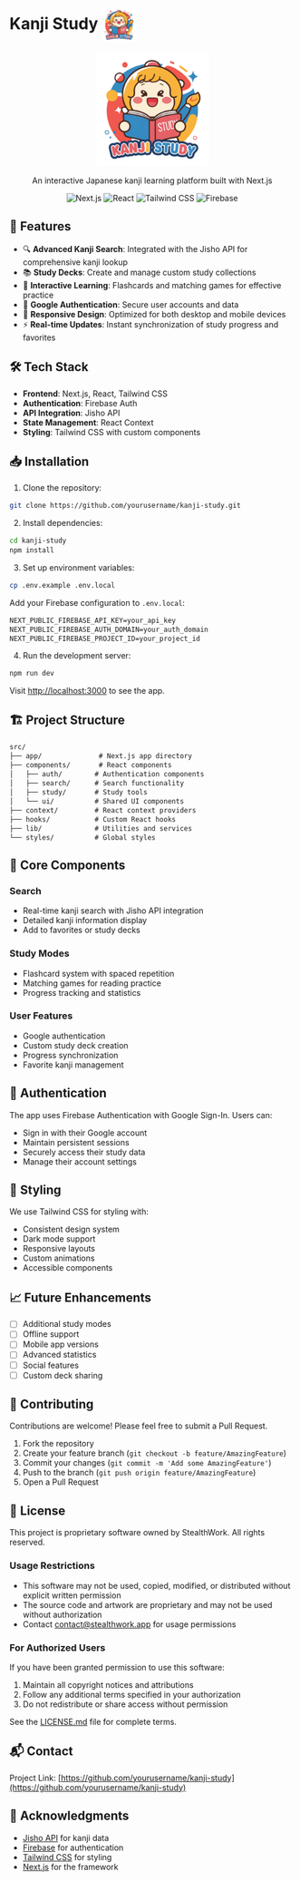 # Kanji Study <img src="public/images/kanji-study-logo.png" width="60" align="center" alt="Kanji Study Logo">

<div align="center">
  <img src="public/images/kanji-study-logo.png" width="200" alt="Kanji Study Logo">

  <p align="center">
    An interactive Japanese kanji learning platform built with Next.js
  </p>

  <div align="center">
    <img src="https://img.shields.io/badge/next.js-15.0.1-black" alt="Next.js">
    <img src="https://img.shields.io/badge/react-19.0.0-blue" alt="React">
    <img src="https://img.shields.io/badge/tailwindcss-3.4.1-38bdf8" alt="Tailwind CSS">
    <img src="https://img.shields.io/badge/firebase-latest-orange" alt="Firebase">
  </div>
</div>

## 🚀 Features

- 🔍 **Advanced Kanji Search**: Integrated with the Jisho API for comprehensive kanji lookup
- 📚 **Study Decks**: Create and manage custom study collections
- 💫 **Interactive Learning**: Flashcards and matching games for effective practice
- 🔐 **Google Authentication**: Secure user accounts and data
- 📱 **Responsive Design**: Optimized for both desktop and mobile devices
- ⚡ **Real-time Updates**: Instant synchronization of study progress and favorites

## 🛠️ Tech Stack

- **Frontend**: Next.js, React, Tailwind CSS
- **Authentication**: Firebase Auth
- **API Integration**: Jisho API
- **State Management**: React Context
- **Styling**: Tailwind CSS with custom components

## 📥 Installation

1. Clone the repository:

```bash
git clone https://github.com/yourusername/kanji-study.git
```

2. Install dependencies:

```bash
cd kanji-study
npm install
```

3. Set up environment variables:

```bash
cp .env.example .env.local
```

Add your Firebase configuration to `.env.local`:

```env
NEXT_PUBLIC_FIREBASE_API_KEY=your_api_key
NEXT_PUBLIC_FIREBASE_AUTH_DOMAIN=your_auth_domain
NEXT_PUBLIC_FIREBASE_PROJECT_ID=your_project_id
```

4. Run the development server:

```bash
npm run dev
```

Visit [http://localhost:3000](http://localhost:3000) to see the app.

## 🏗️ Project Structure

```
src/
├── app/              # Next.js app directory
├── components/       # React components
│   ├── auth/        # Authentication components
│   ├── search/      # Search functionality
│   ├── study/       # Study tools
│   └── ui/          # Shared UI components
├── context/         # React context providers
├── hooks/           # Custom React hooks
├── lib/             # Utilities and services
└── styles/          # Global styles
```

## 📱 Core Components

### Search

- Real-time kanji search with Jisho API integration
- Detailed kanji information display
- Add to favorites or study decks

### Study Modes

- Flashcard system with spaced repetition
- Matching games for reading practice
- Progress tracking and statistics

### User Features

- Google authentication
- Custom study deck creation
- Progress synchronization
- Favorite kanji management

## 🔑 Authentication

The app uses Firebase Authentication with Google Sign-In. Users can:

- Sign in with their Google account
- Maintain persistent sessions
- Securely access their study data
- Manage their account settings

## 🎨 Styling

We use Tailwind CSS for styling with:

- Consistent design system
- Dark mode support
- Responsive layouts
- Custom animations
- Accessible components

## 📈 Future Enhancements

- [ ] Additional study modes
- [ ] Offline support
- [ ] Mobile app versions
- [ ] Advanced statistics
- [ ] Social features
- [ ] Custom deck sharing

## 🤝 Contributing

Contributions are welcome! Please feel free to submit a Pull Request.

1. Fork the repository
2. Create your feature branch (`git checkout -b feature/AmazingFeature`)
3. Commit your changes (`git commit -m 'Add some AmazingFeature'`)
4. Push to the branch (`git push origin feature/AmazingFeature`)
5. Open a Pull Request

## 📄 License

This project is proprietary software owned by StealthWork. All rights reserved.

### Usage Restrictions
- This software may not be used, copied, modified, or distributed without explicit written permission
- The source code and artwork are proprietary and may not be used without authorization
- Contact contact@stealthwork.app for usage permissions

### For Authorized Users
If you have been granted permission to use this software:
1. Maintain all copyright notices and attributions
2. Follow any additional terms specified in your authorization
3. Do not redistribute or share access without permission

See the [LICENSE.md](LICENSE.md) file for complete terms.

## 📬 Contact

Project Link: [https://github.com/yourusername/kanji-study](https://github.com/yourusername/kanji-study)

## 🙏 Acknowledgments

- [Jisho API](https://jisho.org/api) for kanji data
- [Firebase](https://firebase.google.com/) for authentication
- [Tailwind CSS](https://tailwindcss.com/) for styling
- [Next.js](https://nextjs.org/) for the framework
